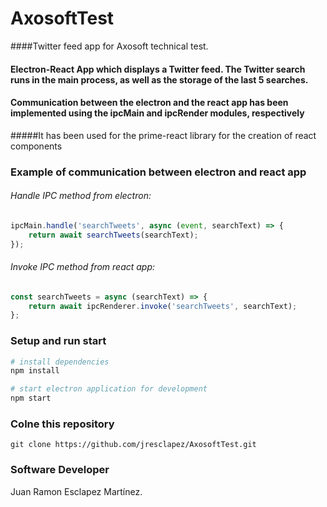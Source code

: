 
# AxosoftTest
####Twitter feed app  for Axosoft technical test. 
#### Electron-React App which displays a Twitter feed. The Twitter search runs in the main process, as well as the storage of the last 5 searches.


#### Communication between the electron and the react app has been implemented using the ipcMain and ipcRender modules, respectively

#####It has been used for the prime-react library for the creation of react components

### Example of communication between electron and react app
###### Handle IPC method from electron:
```js
ipcMain.handle('searchTweets', async (event, searchText) => {
    return await searchTweets(searchText);
});
```
###### Invoke IPC method from react app:
```js
const searchTweets = async (searchText) => {
    return await ipcRenderer.invoke('searchTweets', searchText);
};
```

### Setup and run start 

``` bash
# install dependencies
npm install

# start electron application for development
npm start
```

### Colne this repository
```git
git clone https://github.com/jresclapez/AxosoftTest.git
```

### Software Developer

Juan Ramon Esclapez Martínez.